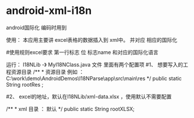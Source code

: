 # android-xml-i18n
android国际化 编码时用到

使用：
本应用主要讲 excel表格的数据插入到 xml中。 并对应 相应的国际化

#使用规则excel要求
第一行标志 位  标志name  和对应的国际化语言


运行：
I18NLib  -》 MyI18NClass.java 文件
里面有两个配置项 
#1、 想要写入的工程资源目录
 /**
     * 资源目录 例如 ： C:\work\demo\AndroidDemos\I18NParse\app\src\main\res
     */
    public static String rootRes ;

#2、  excel的地址，默认在I18NLib/xml-data.xlsx ，使用默认不需要配置

/**
     * xml 目录 ： 默认
     */
    public static String rootXLSX;
